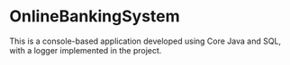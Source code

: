 # OnlineBankingSystem
This is a console-based application developed using Core Java and SQL, with a logger implemented in the project.
